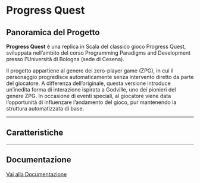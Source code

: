 # Progress Quest

## Panoramica del Progetto

**Progress Quest** è una replica in Scala del classico gioco Progress Quest, sviluppata nell’ambito del corso Programming Paradigms and Development presso l'Università di Bologna (sede di Cesena).

Il progetto appartiene al genere dei zero-player game (ZPG), in cui il personaggio progredisce automaticamente senza intervento diretto da parte del giocatore. A differenza dell’originale, questa versione introduce un’inedita forma di interazione ispirata a Godville, uno dei pionieri del genere ZPG. In occasione di eventi speciali, al giocatore viene data l’opportunità di influenzare l’andamento del gioco, pur mantenendo la struttura automatizzata di base.

---

## Caratteristiche

---

## Documentazione

[Vai alla Documentazione](https://horri-kalile.github.io/Progress_Quest/)

